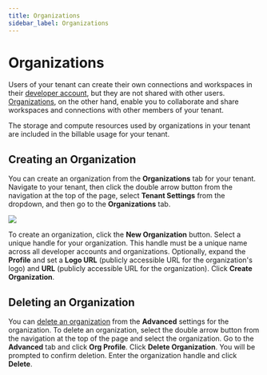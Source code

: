 ```yaml
---
title: Organizations
sidebar_label: Organizations
---
```


# Organizations

Users of your tenant can create their own connections and workspaces in their [developer account](/pipes/docs/tenants/developer-account), but they are
not shared with other users. [Organizations](/pipes/docs/accounts/org), on the other hand, enable you to collaborate and share workspaces and connections with other members of your tenant.

The storage and compute resources used by organizations in your tenant are included in the billable usage for your tenant.

## Creating an Organization

You can create an organization from the **Organizations** tab for your tenant.   Navigate to your tenant, then click the double arrow button from the navigation at the top of the page, select **Tenant Settings** from the dropdown, and then go to the **Organizations** tab.

![](/images/docs/pipes/tenant_orgs.png)


To create an organization, click the **New Organization** button. Select a unique handle for your organization. This handle must be a unique name across all developer accounts and organizations. Optionally, expand the **Profile** and set a **Logo URL** (publicly accessible URL for the organization's logo) and **URL** (publicly accessible URL for the organization). Click **Create Organization**.


## Deleting an Organization

You can [delete an organization](/pipes/docs/accounts/org/advanced#deleting-an-organization) from the **Advanced** settings for the organization.  To delete an organization, select the double arrow button from the navigation at the top of the page and select the organization. Go to the **Advanced** tab and click **Org Profile**. Click **Delete Organization**. You will be prompted to confirm deletion. Enter the organization handle and click **Delete**.


